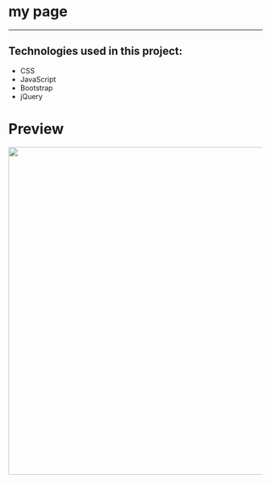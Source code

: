 # my page
---

## Technologies used in this project:
* CSS
* JavaScript
* Bootstrap
* jQuery


# Preview
<a href="https://imgflip.com/gif/3fdf4k"><img src="https://media.giphy.com/media/Quhb2zP4pYP7Ue0YMJ/giphy.gif" width="650"></a>
